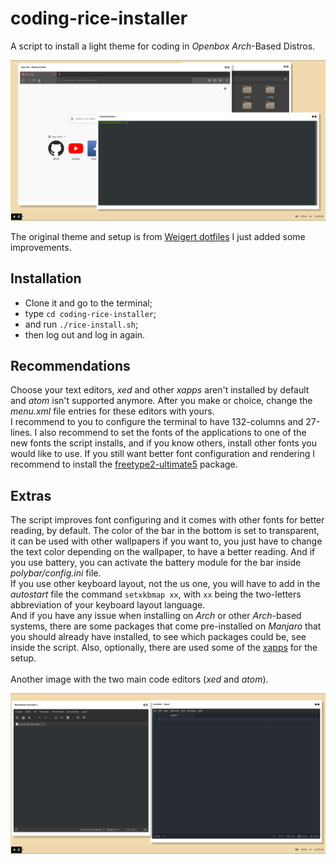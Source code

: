 # coding-rice-installer
A script to install a light theme for coding in _Openbox Arch_-Based Distros.

![openbox_theme](openbox-customization.png)

The original theme and setup is from [Weigert dotfiles](https://github.com/weigert/.dotfiles) I just added some improvements.

## Installation
* Clone it and go to the terminal;
* type `cd coding-rice-installer`; 
* and run `./rice-install.sh`;
* then log out and log in again.

## Recommendations
Choose your text editors, _xed_ and other _xapps_ aren't installed by default and _atom_ isn't supported anymore. After you make or choice, change the *menu.xml* file entries for these editors with yours. \
I recommend to you to configure the terminal to have 132-columns and 27-lines. I also recommend to set the fonts of the applications to one of the new fonts the script installs, and if you know others, install other fonts you would like to use. If you still want better font configuration and rendering I recommend to install the [freetype2-ultimate5](https://aur.archlinux.org/packages/freetype2-ultimate5/) package.

## Extras
The script improves font configuring and it comes with other fonts for better reading, by default. The color of the bar in the bottom is set to transparent, it can be used with other wallpapers if you want to, you just have to change the text color depending on the wallpaper, to have a better reading. And if you use battery, you can activate the battery module for the bar inside *polybar/config.ini* file. \
If you use other keyboard layout, not the us one, you will have to add in the *autostart* file the command `setxkbmap xx`, with `xx` being the two-letters abbreviation of your keyboard layout language. \
And if you have any issue when installing on _Arch_ or other _Arch_-based systems, there are some packages that come pre-installed on _Manjaro_ that you should already have installed, to see which packages could be, see inside the script. Also, optionally, there are used some of the [xapps](https://www.archlinux.org/packages/community/x86_64/xapps/) for the setup. \
\
Another image with the two main code editors (_xed_ and _atom_).

![coding_apps](coding-rice.png)
